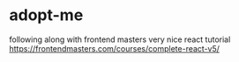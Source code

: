 # adopt-me
following along with frontend masters very nice react tutorial
https://frontendmasters.com/courses/complete-react-v5/
